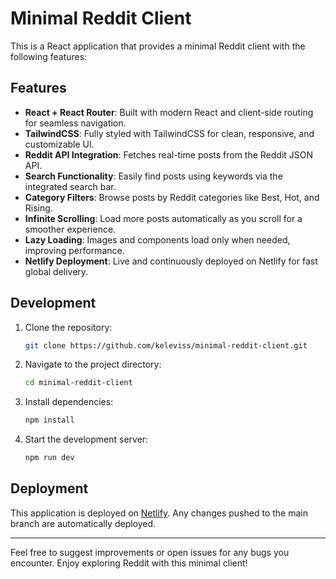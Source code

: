 # Minimal Reddit Client

This is a React application that provides a minimal Reddit client with the following features:

## Features

- **React + React Router**: Built with modern React and client-side routing for seamless navigation.
- **TailwindCSS**: Fully styled with TailwindCSS for clean, responsive, and customizable UI.
- **Reddit API Integration**: Fetches real-time posts from the Reddit JSON API.
- **Search Functionality**: Easily find posts using keywords via the integrated search bar.
- **Category Filters**: Browse posts by Reddit categories like Best, Hot, and Rising.
- **Infinite Scrolling**: Load more posts automatically as you scroll for a smoother experience.
- **Lazy Loading**: Images and components load only when needed, improving performance.
- **Netlify Deployment**: Live and continuously deployed on Netlify for fast global delivery.

## Development

1. Clone the repository:
   ```bash
   git clone https://github.com/keleviss/minimal-reddit-client.git
   ```
2. Navigate to the project directory:
   ```bash
   cd minimal-reddit-client
   ```
3. Install dependencies:
   ```bash
   npm install
   ```
4. Start the development server:
   ```bash
   npm run dev
   ```

## Deployment

This application is deployed on [Netlify](https://www.netlify.com/). Any changes pushed to the main branch are automatically deployed.

---

Feel free to suggest improvements or open issues for any bugs you encounter. Enjoy exploring Reddit with this minimal client!
